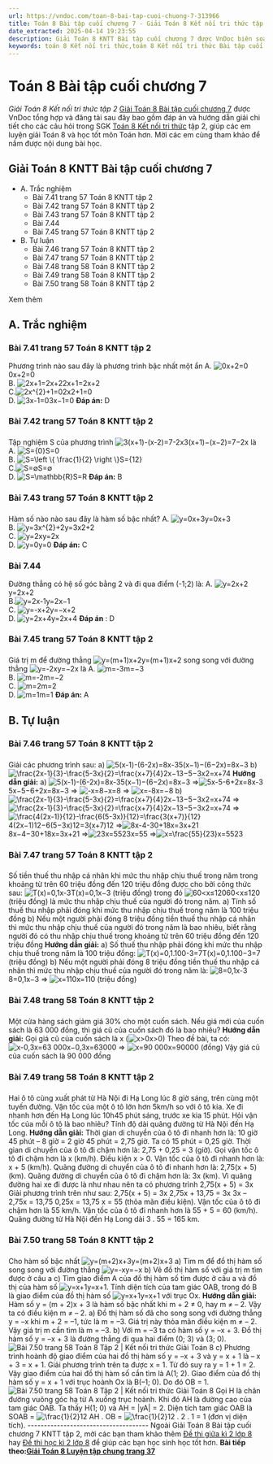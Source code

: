 ```yaml
---
url: https://vndoc.com/toan-8-bai-tap-cuoi-chuong-7-313966
title: Toán 8 Bài tập cuối chương 7 - Giải Toán 8 Kết nối tri thức tập 2 - VnDoc.com
date_extracted: 2025-04-14 19:23:55
description: Giải Toán 8 KNTT Bài tập cuối chương 7 được VnDoc biên soạn lời giải nhằm giúp các em nắm được nội dung được học trong bài, luyện giải Toán 8 hiệu quả.
keywords: toán 8 Kết nối tri thức,toán 8 Kết nối tri thức Bài tập cuối chương 7,toán lớp 8 Kết nối tri thức,giải toán 8 Kết nối tri thức,giải sgk toán 8 Kết nối tri thức,sgk toán 8 Kết nối tri thức,toán 8 Bài tập cuối chương 7,giải toán 8 ctst,giải toán 8 Luyện tập chung trang 55,giải toán 8 kntt,toán 8 kntt,giải toán 8 kntt Bài tập cuối chương 7,giải toán 8 kết nối tri thức Bài tập cuối chương 7
---
```


# Toán 8 Bài tập cuối chương 7
 _Giải Toán 8 Kết nối tri thức tập 2_
[Giải Toán 8 Bài tập cuối chương 7](<https://vndoc.com/toan-8-bai-tap-cuoi-chuong-7-313966>) được VnDoc tổng hợp và đăng tải sau đây bao gồm đáp án và hướng dẫn giải chi tiết cho các câu hỏi trong SGK [Toán 8 Kết nối tri thức](<https://vndoc.com/toan-8-ket-noi-tri-thuc>) tập 2, giúp các em luyện giải Toán 8 và học tốt môn Toán hơn. Mời các em cùng tham khảo để nắm được nội dung bài học.
## Giải Toán 8 KNTT Bài tập cuối chương 7
  * A. Trắc nghiệm
    * Bài 7.41 trang 57 Toán 8 KNTT tập 2
    * Bài 7.42 trang 57 Toán 8 KNTT tập 2
    * Bài 7.43 trang 57 Toán 8 KNTT tập 2
    * Bài 7.44
    * Bài 7.45 trang 57 Toán 8 KNTT tập 2
  * B. Tự luận
    * Bài 7.46 trang 57 Toán 8 KNTT tập 2
    * Bài 7.47 trang 57 Toán 8 KNTT tập 2
    * Bài 7.48 trang 58 Toán 8 KNTT tập 2
    * Bài 7.49 trang 58 Toán 8 KNTT tập 2
    * Bài 7.50 trang 58 Toán 8 KNTT tập 2

Xem thêm
## A. Trắc nghiệm
### Bài 7.41 trang 57 Toán 8 KNTT tập 2
Phương trình nào sau đây là phương trình bậc nhất một ẩn
A. ![0x+2=0](https://i.vdoc.vn/data/image/blank.png)0x+2=0  
B. ![2x+1=2x+2](https://i.vdoc.vn/data/image/blank.png)2x+1=2x+2  
C.![2x^{2}+1=0](https://i.vdoc.vn/data/image/blank.png)2x2+1=0  
D. ![3x-1=0](https://i.vdoc.vn/data/image/blank.png)3x−1=0
**Đáp án:** D
### Bài 7.42 trang 57 Toán 8 KNTT tập 2
### 
Tập nghiệm S của phương trình ![3\(x+1\)-\(x-2\)=7-2x](https://i.vdoc.vn/data/image/blank.png)3\(x+1\)−\(x−2\)=7−2x là
A. ![S={0}](https://i.vdoc.vn/data/image/blank.png)S=0  
B. ![S=\\left \\{ \\frac{1}{2} \\right \\}](https://i.vdoc.vn/data/image/blank.png)S=\{12\}  
C.![S=∅](https://i.vdoc.vn/data/image/blank.png)S=∅  
D. ![S=\\mathbb{R}](https://i.vdoc.vn/data/image/blank.png)S=R
**Đáp án:** B
### Bài 7.43 trang 57 Toán 8 KNTT tập 2
### 
Hàm số nào nào sau đây là hàm số bậc nhất?
A. ![y=0x+3](https://i.vdoc.vn/data/image/blank.png)y=0x+3  
B. ![y=3x^{2}+2](https://i.vdoc.vn/data/image/blank.png)y=3x2+2  
C. ![y=2x](https://i.vdoc.vn/data/image/blank.png)y=2x  
D. ![y=0](https://i.vdoc.vn/data/image/blank.png)y=0
**Đáp án:** C
### Bài 7.44
Đường thẳng có hệ số góc bằng 2 và đi qua điểm \(-1;2\) là:
A. ![y=2x+2](https://i.vdoc.vn/data/image/blank.png)y=2x+2  
B.![y=2x-1](https://i.vdoc.vn/data/image/blank.png)y=2x−1  
C. ![y=-x+2](https://i.vdoc.vn/data/image/blank.png)y=−x+2  
D. ![y=2x+4](https://i.vdoc.vn/data/image/blank.png)y=2x+4
**Đáp án** : D
### Bài 7.45 trang 57 Toán 8 KNTT tập 2
### 
Giá trị m để đường thẳng ![y=\(m+1\)x+2](https://i.vdoc.vn/data/image/blank.png)y=\(m+1\)x+2 song song với đường thẳng ![y=-2x](https://i.vdoc.vn/data/image/blank.png)y=−2x là
A. ![m=-3](https://i.vdoc.vn/data/image/blank.png)m=−3  
B. ![m=-2](https://i.vdoc.vn/data/image/blank.png)m=−2  
C. ![m=2](https://i.vdoc.vn/data/image/blank.png)m=2  
D. ![m=1](https://i.vdoc.vn/data/image/blank.png)m=1
**Đáp án:** A
## B. Tự luận
### Bài 7.46 trang 57 Toán 8 KNTT tập 2
### 
Giải các phương trình sau:
a\) ![5\(x-1\)-\(6-2x\)=8x-3](https://i.vdoc.vn/data/image/blank.png)5\(x−1\)−\(6−2x\)=8x−3
b\) ![\\frac{2x-1}{3}-\\frac{5-3x}{2}=\\frac{x+7}{4}](https://i.vdoc.vn/data/image/blank.png)2x−13−5−3x2=x+74
**Hướng dẫn giải:**
a\) ![5\(x-1\)-\(6-2x\)=8x-3](https://i.vdoc.vn/data/image/blank.png)5\(x−1\)−\(6−2x\)=8x−3
=>![5x-5-6+2x=8x-3](https://i.vdoc.vn/data/image/blank.png)5x−5−6+2x=8x−3
=> ![-x=8](https://i.vdoc.vn/data/image/blank.png)−x=8
=> ![x=-8](https://i.vdoc.vn/data/image/blank.png)x=−8
b\) ![\\frac{2x-1}{3}-\\frac{5-3x}{2}=\\frac{x+7}{4}](https://i.vdoc.vn/data/image/blank.png)2x−13−5−3x2=x+74
=>![\\frac{2x-1}{3}-\\frac{5-3x}{2}=\\frac{x+7}{4}](https://i.vdoc.vn/data/image/blank.png)2x−13−5−3x2=x+74
=>![\\frac{4\(2x-1\)}{12}-\\frac{6\(5-3x\)}{12}=\\frac{3\(x+7\)}{12}](https://i.vdoc.vn/data/image/blank.png)4\(2x−1\)12−6\(5−3x\)12=3\(x+7\)12
=>![8x-4-30+18x=3x+21](https://i.vdoc.vn/data/image/blank.png)8x−4−30+18x=3x+21
=>![23x=55](https://i.vdoc.vn/data/image/blank.png)23x=55
=>![x=\\frac{55}{23}](https://i.vdoc.vn/data/image/blank.png)x=5523
### Bài 7.47 trang 57 Toán 8 KNTT tập 2
### 
Số tiền thuế thu nhập cá nhân khi mức thu nhập chịu thuế trong năm trong khoảng từ trên 60 triệu đồng đến 120 triệu đồng được cho bởi công thức sau:
![T\(x\)=0,1x-3](https://i.vdoc.vn/data/image/blank.png)T\(x\)=0,1x−3 \(triệu đồng\)
trong đó ![60<x≤120](https://i.vdoc.vn/data/image/blank.png)60<x≤120 \(triệu đồng\) là mức thu nhập chịu thuế của người đó trong năm.
a\) Tính số thuế thu nhập phải đóng khi mức thu nhập chịu thuế trong năm là 100 triệu đồng
b\) Nếu một người phải đóng 8 triệu đồng tiền thuế thu nhập cá nhân thì mức thu nhập chịu thuế của người đó trong năm là bao nhiêu, biết rằng người đó có thu nhập chịu thuế trong khoảng từ trên 60 triệu đồng đến 120 triệu đồng
**Hướng dẫn giải:**
a\) Số thuế thu nhập phải đóng khi mức thu nhập chịu thuế trong năm là 100 triệu đồng: ![T\(x\)=0,1.100-3=7](https://i.vdoc.vn/data/image/blank.png)T\(x\)=0,1.100−3=7 \(triệu đồng\)
b\) Nếu một người phải đóng 8 triệu đồng tiền thuế thu nhập cá nhân thì mức thu nhập chịu thuế của người đó trong năm là: ![8=0,1x-3](https://i.vdoc.vn/data/image/blank.png)8=0,1x−3 => ![x=110](https://i.vdoc.vn/data/image/blank.png)x=110 \(triệu đồng\)
### Bài 7.48 trang 58 Toán 8 KNTT tập 2
### 
Một cửa hàng sách giảm giá 30% cho một cuốn sách. Nếu giá mới của cuốn sách là 63 000 đồng, thì giá cũ của cuốn sách đó là bao nhiêu?
**Hướng dẫn giải:**
Gọi giá cũ của cuốn sách là x \(![x>0](https://i.vdoc.vn/data/image/blank.png)x>0\)
Theo đề bài, ta có: ![x-0,3x=63 000](https://i.vdoc.vn/data/image/blank.png)x−0,3x=63000 => ![x=90 000](https://i.vdoc.vn/data/image/blank.png)x=90000 \(đồng\)
Vậy giá cũ của cuốn sách là 90 000 đồng
### Bài 7.49 trang 58 Toán 8 KNTT tập 2
### 
Hai ô tô cùng xuất phát từ Hà Nội đi Hạ Long lúc 8 giờ sáng, trên cùng một tuyến đường. Vận tốc của một ô tô lớn hơn 5km/h so với ô tô kia. Xe đi nhanh hơn đến Hạ Long lúc 10h45 phút sáng, trước xe kia 15 phút. Hỏi vận tốc của mỗi ô tô là bao nhiêu? Tính độ dài quãng đường từ Hà Nội đến Hạ Long.
**Hướng dẫn giải:**
Thời gian di chuyển của ô tô đi nhanh hơn là:
10 giờ 45 phút – 8 giờ = 2 giờ 45 phút = 2,75 giờ.
Ta có 15 phút = 0,25 giờ.
Thời gian di chuyển của ô tô đi chậm hơn là: 2,75 + 0,25 = 3 \(giờ\).
Gọi vận tốc ô tô đi chậm hơn là x \(km/h\). Điều kiện x > 0.
Vận tốc của ô tô đi nhanh hơn là: x + 5 \(km/h\).
Quãng đường di chuyển của ô tô đi nhanh hơn là: 2,75\(x + 5\) \(km\).
Quãng đường di chuyển của ô tô đi chậm hơn là: 3x \(km\).
Vì quãng đường hai xe đi được là như nhau nên ta có phương trình
2,75\(x + 5\) = 3x
Giải phương trình trên như sau:
2,75\(x + 5\) = 3x
2,75x + 13,75 = 3x
3x – 2,75x = 13,75
0,25x = 13,75
x = 55 \(thỏa mãn điều kiện\).
Vận tốc của ô tô đi chậm hơn là 55 km/h.
Vận tốc của ô tô đi nhanh hơn là 55 + 5 = 60 \(km/h\).
Quãng đường từ Hà Nội đến Hạ Long dài 3 . 55 = 165 km.
### Bài 7.50 trang 58 Toán 8 KNTT tập 2
### 
Cho hàm số bậc nhất ![y=\(m+2\)x+3](https://i.vdoc.vn/data/image/blank.png)y=\(m+2\)x+3
a\) Tìm m để đồ thị hàm số song song với đường thẳng ![y=-x](https://i.vdoc.vn/data/image/blank.png)y=−x
b\) Vẽ đồ thị hàm số với giá trị m tìm được ở câu a
c\) Tìm giao điểm A của đồ thị hàm số tìm được ở câu a và đồ thị của hàm số ![y=x+1](https://i.vdoc.vn/data/image/blank.png)y=x+1. Tính diện tích của tam giác OAB, trong đó B là giao điểm của đồ thị hàm số ![y=x+1](https://i.vdoc.vn/data/image/blank.png)y=x+1 với trục Ox.
**Hướng dẫn giải:**
Hàm số y = \(m + 2\)x + 3 là hàm số bậc nhất khi m + 2 ≠ 0, hay m ≠ – 2.
Vậy ta có điều kiện m ≠ – 2.
a\) Đồ thị hàm số đã cho song song với đường thẳng y = –x khi m + 2 = –1, tức là m = –3.
Giá trị này thỏa mãn điều kiện m ≠ – 2.
Vậy giá trị m cần tìm là m = –3.
b\) Với m = –3 ta có hàm số y = –x + 3.
Đồ thị hàm số y = –x + 3 là đường thẳng đi qua hai điểm \(0; 3\) và \(3; 0\).
![Bài 7.50 trang 58 Toán 8 Tập 2 | Kết nối tri thức Giải Toán 8](https://i.vdoc.vn/data/image/2024/01/11/bai-7-50-trang-58-toan-lop-8-tap-2.png)
c\) Phương trình hoành độ giao điểm của hai đồ thị hàm số y = –x + 3 và y = x + 1 là
– x + 3 = x + 1.
Giải phương trình trên ta được x = 1.
Từ đó suy ra y = 1 + 1 = 2.
Vậy giao điểm của hai đồ thị hàm số cần tìm là A\(1; 2\).
Giao điểm của đồ thị hàm số y = x + 1 với trục hoành Ox là B\(–1; 0\). Do đó OB = 1.
![Bài 7.50 trang 58 Toán 8 Tập 2 | Kết nối tri thức Giải Toán 8](https://i.vdoc.vn/data/image/2024/01/11/bai-7-50-trang-58-toan-lop-8-tap-2a.png)
Gọi H là chân đường vuông góc hạ từ A xuống trục hoành. Khi đó AH là đường cao của tam giác OAB.
Ta thấy H\(1; 0\) và AH = |yA| = 2.
Diện tích tam giác OAB là SOAB = ![\\frac{1}{2}](https://i.vdoc.vn/data/image/blank.png)12 AH . OB = ![\\frac{1}{2}](https://i.vdoc.vn/data/image/blank.png)12 . 2 . 1 = 1 \(đơn vị diện tích\).
\-------------------------------------
Ngoài Giải Toán 8 Bài tập cuối chương 7 KNTT tập 2, mời các bạn tham khảo thêm [Đề thi giữa kì 2 lớp 8](<https://vndoc.com/de-thi-giua-ki-2-lop8>) hay [Đề thi học kì 2 lớp 8](<https://vndoc.com/de-thi-hoc-ki-2-lop8>) để giúp các bạn học sinh học tốt hơn.
**Bài tiếp theo:[Giải Toán 8 Luyện tập chung trang 37](<https://vndoc.com/toan-8-luyen-tap-chung-trang-37-313944>)**
